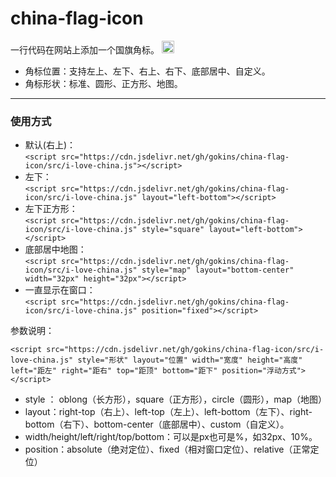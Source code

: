# china-flag-icon
一行代码在网站上添加一个国旗角标。
<img src="https://cdn.jsdelivr.net/gh/gokins/china-flag-icon/src/view.png" height="20px">
* 角标位置：支持左上、左下、右上、右下、底部居中、自定义。
* 角标形状：标准、圆形、正方形、地图。

---

### 使用方式

* 默认(右上)：    
`<script src="https://cdn.jsdelivr.net/gh/gokins/china-flag-icon/src/i-love-china.js"></script> `
* 左下：    
`<script src="https://cdn.jsdelivr.net/gh/gokins/china-flag-icon/src/i-love-china.js" layout="left-bottom"></script> `
* 左下正方形：    
`<script src="https://cdn.jsdelivr.net/gh/gokins/china-flag-icon/src/i-love-china.js" style="square" layout="left-bottom"></script> `
* 底部居中地图：    
`<script src="https://cdn.jsdelivr.net/gh/gokins/china-flag-icon/src/i-love-china.js" style="map" layout="bottom-center" width="32px" height="32px"></script> `
* 一直显示在窗口：     
`<script src="https://cdn.jsdelivr.net/gh/gokins/china-flag-icon/src/i-love-china.js" position="fixed"></script> `

参数说明：

`<script src="https://cdn.jsdelivr.net/gh/gokins/china-flag-icon/src/i-love-china.js" style="形状" layout="位置" width="宽度" height="高度" left="距左" right="距右" top="距顶" bottom="距下" position="浮动方式"></script> `

* style ： oblong（长方形），square（正方形），circle（圆形），map（地图）
* layout：right-top（右上）、left-top（左上）、left-bottom（左下）、right-bottom（右下）、bottom-center（底部居中）、custom（自定义）。
* width/height/left/right/top/bottom：可以是px也可是%，如32px、10%。
* position：absolute（绝对定位）、fixed（相对窗口定位）、relative（正常定位）
